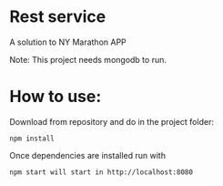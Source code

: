 Rest service
===============

A solution to NY Marathon APP


Note: This project needs mongodb to run.

How to use:
================

Download from repository and do in the project folder:

	npm install

Once dependencies are installed run with

	npm start will start in http://localhost:8080

